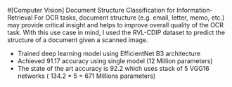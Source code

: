 #[Computer Vision] Document Structure Classification for Information-Retrieval
For OCR tasks, document structure (e.g. email, letter, memo, etc.) may provide critical insight and helps to improve overall quality of the OCR task. With this use case in mind, I used the RVL-CDIP dataset to predict the structure of a document given a scanned image.

- Trained deep learning model using EfficientNet B3 architecture
- Achieved 91.17 accuracy using single model (12 Million parameters)
- The state of the art accuracy is 92.2 which uses stack of 5 VGG16 networks ( 134.2 * 5 = 671 Millions parameters)
